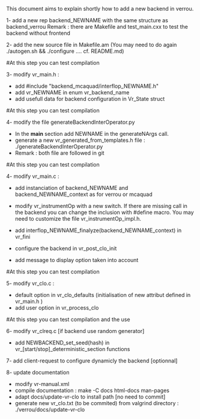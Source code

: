 This document aims to explain shortly how to add a new backend in verrou.


1- add a new rep backend_NEWNAME with the same structure as backend_verrou
   Remark : there are Makefile and test_main.cxx to test the backend without frontend

2- add the new source file  in Makefile.am  (You may need to do again ./autogen.sh && ./configure .... cf. README.md)

#At this step you can test compilation

3- modify vr_main.h :
   - add #include "backend_mcaquad/interflop_NEWNAME.h"
   - add vr_NEWNAME in  enum vr_backend_name
   - add usefull data for backend configuration in Vr_State struct

#At this step you can test compilation

4- modify the file generateBackendInterOperator.py
   - In the __main__ section add NEWNAME in the generateNArgs call.
   - generate a new vr_generated_from_templates.h file : ./generateBackendInterOperator.py
   - Remark : both file are followed in git

#At this step you can test compilation

4- modify vr_main.c :
   - add instanciation of backend_NEWNAME and  backend_NEWNAME_context as for verrou or mcaquad
   - modify vr_instrumentOp with a new switch. If there are missing call in the backend you can
   change the inclusion with #define macro. You may need to customize the file vr_instrumentOp_impl.h.
   - add   interflop_NEWNAME_finalyze(backend_NEWNAME_context) in vr_fini

   - configure the backend in vr_post_clo_init
   - add message to display option taken into account

#At this step you can test compilation

5- modify vr_clo.c :
   - default option in vr_clo_defaults (initialisation of new attribut defined in vr_main.h )
   - add user option in vr_process_clo

#At this step you can test compilation and the use

6- modify vr_clreq.c [if backend use random generator]
   - add NEWBACKEND_set_seed(hash) in  vr_[start/stop]_deterministic_section functions

7- add client-request to configure dynamicly the backend [optionnal]

8- update documentation
  - modify vr-manual.xml
  - compile documentation : make -C docs html-docs man-pages
  - adapt docs/update-vr-clo to install path [no need to commit]
  - generate new vr_clo.txt (to be commited) from valgrind directory : ./verrou/docs/update-vr-clo

